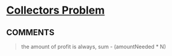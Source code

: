 # [Collectors Problem](https://toph.co/p/collectors-problem)

## __COMMENTS__

> the amount of profit is always, sum - (amountNeeded * N)

